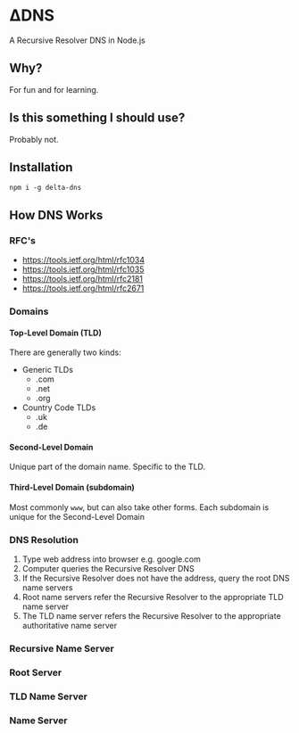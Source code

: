 ∆DNS
====

A Recursive Resolver DNS in Node.js

## Why?

For fun and for learning.

## Is this something I should use?

Probably not.

## Installation

`npm i -g delta-dns`

## How DNS Works

### RFC's

* https://tools.ietf.org/html/rfc1034
* https://tools.ietf.org/html/rfc1035
* https://tools.ietf.org/html/rfc2181
* https://tools.ietf.org/html/rfc2671

### Domains
#### Top-Level Domain (TLD)
There are generally two kinds:

* Generic TLDs
  * .com
  * .net
  * .org
* Country Code TLDs
  * .uk
  * .de

#### Second-Level Domain
Unique part of the domain name. Specific to the TLD.

#### Third-Level Domain (subdomain)
Most commonly `www`, but can also take other forms.
Each subdomain is unique for the Second-Level Domain

### DNS Resolution
1. Type web address into browser e.g. google.com
2. Computer queries the Recursive Resolver DNS
3. If the Recursive Resolver does not have the address, query the root DNS name servers
4. Root name servers refer the Recursive Resolver to the appropriate TLD name server
5. The TLD name server refers the Recursive Resolver to the appropriate authoritative name server

### Recursive Name Server
### Root Server
### TLD Name Server
### Name Server
